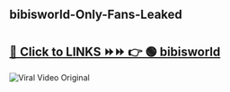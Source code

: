
 ## bibisworld-Only-Fans-Leaked

# <h2><a href="https://clipsfans.com/bibisworld&ref=git">🔗 Click to LINKS ⏩⏩ 👉 🟢 bibisworld </a></h2>

<a href="https://clipsfans.com/bibisworld&ref=git" rel="nofollow" data-target="animated-image.originalLink"><img src="https://i.ibb.co.com/xMMVF88/686577567.gif" alt="Viral Video Original" style="max-width: 100%; display: inline-block;" data-target="animated-image.originalImage"></a>

